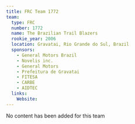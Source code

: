 ```yaml
---
title: FRC Team 1772
team:
  type: FRC
  number: 1772
  name: The Brazilian Trail Blazers
  rookie_year: 2006
  location: Gravatai, Rio Grande do Sul, Brazil
  sponsors:
    - General Motors Brazil
    - Novelis inc.
    - General Motors
    - Prefeitura de Gravatai
    - FITESA
    - CARBE
    - AIDTEC
  links:
    Website: 
---
```

No content has been added for this team